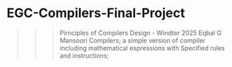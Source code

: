 # EGC-Compilers-Final-Project
>>> Pirnciples of Compilers Design - Windter 2025
Eqbal G Mansoori Compilers; a simple version of compiler including mathematical expressions with Specified rules and instructions;
